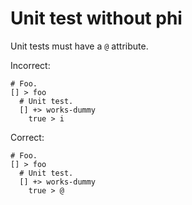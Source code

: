 # Unit test without phi

Unit tests must have a `@` attribute.

Incorrect:

```eo
# Foo.
[] > foo
  # Unit test.
  [] +> works-dummy
    true > i
```

Correct:

```eo
# Foo.
[] > foo
  # Unit test.
  [] +> works-dummy
    true > @
```
